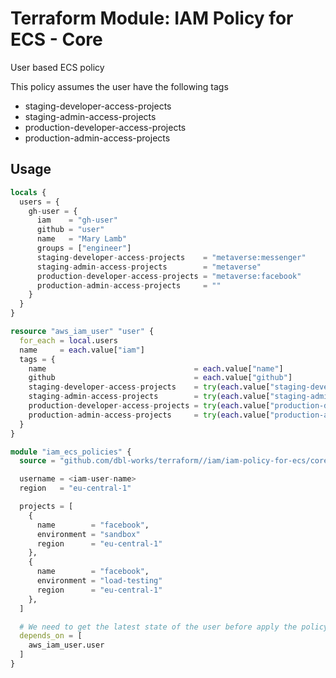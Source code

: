 # Terraform Module: IAM Policy for ECS - Core

User based ECS policy

This policy assumes the user have the following tags

- staging-developer-access-projects
- staging-admin-access-projects
- production-developer-access-projects
- production-admin-access-projects

## Usage

```terraform
locals {
  users = {
    gh-user = {
      iam    = "gh-user"
      github = "user"
      name   = "Mary Lamb"
      groups = ["engineer"]
      staging-developer-access-projects    = "metaverse:messenger"
      staging-admin-access-projects        = "metaverse"
      production-developer-access-projects = "metaverse:facebook"
      production-admin-access-projects     = ""
    }
  }
}

resource "aws_iam_user" "user" {
  for_each = local.users
  name     = each.value["iam"]
  tags = {
    name                                 = each.value["name"]
    github                               = each.value["github"]
    staging-developer-access-projects    = try(each.value["staging-developer-access-projects"], "")
    staging-admin-access-projects        = try(each.value["staging-admin-access-projects"], "")
    production-developer-access-projects = try(each.value["production-developer-access-projects"], "")
    production-admin-access-projects     = try(each.value["production-admin-access-projects"], "")
  }
}

module "iam_ecs_policies" {
  source = "github.com/dbl-works/terraform//iam/iam-policy-for-ecs/core?ref=v2022.05.18"

  username = <iam-user-name>
  region   = "eu-central-1"

  projects = [
    {
      name        = "facebook",
      environment = "sandbox"
      region      = "eu-central-1"
    },
    {
      name        = "facebook",
      environment = "load-testing"
      region      = "eu-central-1"
    },
  ]

  # We need to get the latest state of the user before apply the policy
  depends_on = [
    aws_iam_user.user
  ]
}
```
